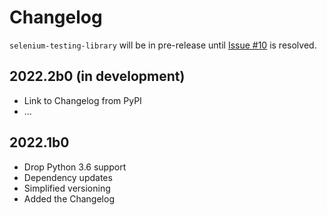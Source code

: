 # Changelog

`selenium-testing-library` will be in pre-release until [Issue #10](https://github.com/anze3db/selenium-testing-library/issues/10) is resolved.

## 2022.2b0 (in development)

- Link to Changelog from PyPI
- ...

## 2022.1b0

- Drop Python 3.6 support
- Dependency updates
- Simplified versioning
- Added the Changelog
